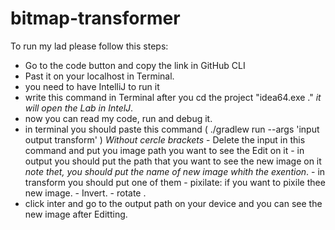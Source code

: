# bitmap-transformer
 To run my lad please follow this steps:
 - Go to the code button and copy the link in GitHub CLI 
 - Past it on your localhost in Terminal.
 - you need to have IntelliJ to run it 
 - write this command in Terminal after you cd the project "idea64.exe ." _it will open the Lab in IntelJ_.
 - now you can read my code, run and debug it.
 - in terminal you should paste this command ( ./gradlew run --args 'input output transform'  ) _Without cercle brackets_
        - Delete the input in this command and put you image path you want to see the Edit on it
        - in output you should put the path that you want to see the new image on it _note thet, you should put the name of new image whith the exention_.
        - in transform you should put one of them 
              - pixilate: if you want to pixile thee new image.
              - Invert.
              - rotate .
- click inter and go to the output path on your device and you can see the new image after Editting.

